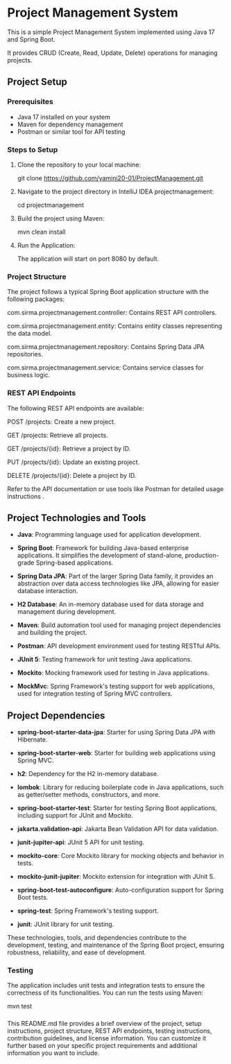 # Project Management System

This is a simple Project Management System implemented using Java 17 and Spring Boot. 

It provides CRUD (Create, Read, Update, Delete) operations for managing projects.

## Project Setup

### Prerequisites
- Java 17 installed on your system
- Maven for dependency management
- Postman or similar tool for API testing

### Steps to Setup
1. Clone the repository to your local machine:

   git clone https://github.com/yamini20-01/ProjectManagement.git

2. Navigate to the project directory in IntelliJ IDEA projectmanagement:

   cd projectmanagement
   
3. Build the project using Maven:

   mvn clean install
   
4. Run the Application:

   The application will start on port 8080 by default.
   

### Project Structure

The project follows a typical Spring Boot application structure with the following packages:

com.sirma.projectmanagement.controller: Contains REST API controllers.

com.sirma.projectmanagement.entity: Contains entity classes representing the data model.

com.sirma.projectmanagement.repository: Contains Spring Data JPA repositories.

com.sirma.projectmanagement.service: Contains service classes for business logic.

### REST API Endpoints
The following REST API endpoints are available:

POST /projects: Create a new project.

GET /projects: Retrieve all projects.

GET /projects/{id}: Retrieve a project by ID.

PUT /projects/{id}: Update an existing project.

DELETE /projects/{id}: Delete a project by ID.

Refer to the API documentation or use tools like Postman for detailed usage instructions .


## Project Technologies and Tools

- **Java**: Programming language used for application development.
 
- **Spring Boot**: Framework for building Java-based enterprise applications. It simplifies the development of stand-alone, production-grade Spring-based applications.
 
- **Spring Data JPA**: Part of the larger Spring Data family, it provides an abstraction over data access technologies like JPA, allowing for easier database interaction.
 
- **H2 Database**: An in-memory database used for data storage and management during development.
 
- **Maven**: Build automation tool used for managing project dependencies and building the project.
 
- **Postman**: API development environment used for testing RESTful APIs.
 
- **JUnit 5**: Testing framework for unit testing Java applications.
 
- **Mockito**: Mocking framework used for testing in Java applications.
 
- **MockMvc**: Spring Framework's testing support for web applications, used for integration testing of Spring MVC controllers.
 

## Project Dependencies

- **spring-boot-starter-data-jpa**: Starter for using Spring Data JPA with Hibernate.
 
- **spring-boot-starter-web**: Starter for building web applications using Spring MVC.
 
- **h2**: Dependency for the H2 in-memory database.
 
- **lombok**: Library for reducing boilerplate code in Java applications, such as getter/setter methods, constructors, and more.
 
- **spring-boot-starter-test**: Starter for testing Spring Boot applications, including support for JUnit and Mockito.
 
- **jakarta.validation-api**: Jakarta Bean Validation API for data validation.
 
- **junit-jupiter-api**: JUnit 5 API for unit testing.
 
- **mockito-core**: Core Mockito library for mocking objects and behavior in tests.
 
- **mockito-junit-jupiter**: Mockito extension for integration with JUnit 5.
 
- **spring-boot-test-autoconfigure**: Auto-configuration support for Spring Boot tests.
 
- **spring-test**: Spring Framework's testing support.
 
- **junit**: JUnit library for unit testing.
 

These technologies, tools, and dependencies contribute to the development, testing, and maintenance of the Spring Boot project, ensuring robustness, reliability, and ease of development.


### Testing
The application includes unit tests and integration tests to ensure the correctness of its functionalities. You can run the tests using Maven:

mvn test



###
This README.md file provides a brief overview of the project, setup instructions, project structure, REST API endpoints, testing instructions, contribution guidelines, and license information. You can customize it further based on your specific project requirements and additional information you want to include.


